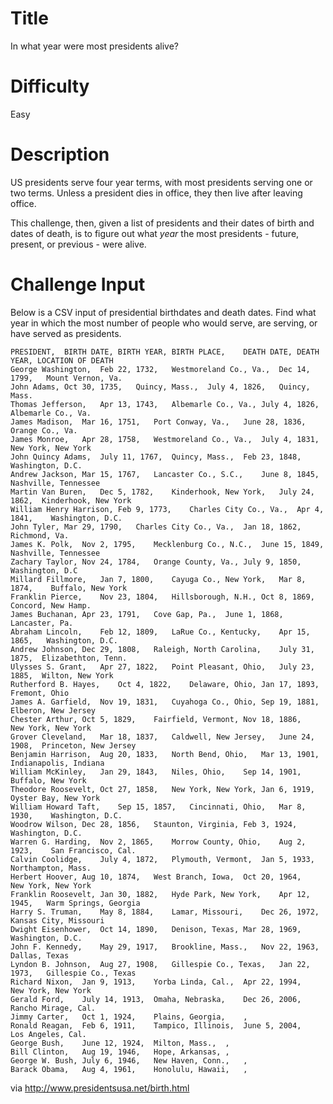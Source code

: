# Title

In what year were most presidents alive?

# Difficulty

Easy

# Description

US presidents serve four year terms, with most presidents serving one or two terms. Unless a president dies in office, they then live after leaving office. 

This challenge, then, given a list of presidents and their dates of birth and dates of death, is to figure out what *year* the most presidents - future, present, or previous - were alive. 

# Challenge Input

Below is a CSV input of presidential birthdates and death dates. Find what year in which the most number of people who would serve, are serving, or have served as presidents. 

    PRESIDENT,	BIRTH DATE, BIRTH YEAR,	BIRTH PLACE,	DEATH DATE, DEATH YEAR,	LOCATION OF DEATH
    George Washington,	Feb 22, 1732,	Westmoreland Co., Va.,	Dec 14, 1799,	Mount Vernon, Va.
    John Adams,	Oct 30, 1735,	Quincy, Mass.,	July 4, 1826,	Quincy, Mass.
    Thomas Jefferson,	Apr 13, 1743,	Albemarle Co., Va.,	July 4, 1826,	Albemarle Co., Va.
    James Madison,	Mar 16, 1751,	Port Conway, Va.,	June 28, 1836,	Orange Co., Va.
    James Monroe,	Apr 28, 1758,	Westmoreland Co., Va.,	July 4, 1831,	New York, New York
    John Quincy Adams,	July 11, 1767,	Quincy, Mass.,	Feb 23, 1848,	Washington, D.C.
    Andrew Jackson,	Mar 15, 1767,	Lancaster Co., S.C.,	June 8, 1845,	Nashville, Tennessee
    Martin Van Buren,	Dec 5, 1782,	Kinderhook, New York,	July 24, 1862,	Kinderhook, New York
    William Henry Harrison,	Feb 9, 1773,	Charles City Co., Va.,	Apr 4, 1841,	Washington, D.C.
    John Tyler,	Mar 29, 1790,	Charles City Co., Va.,	Jan 18, 1862,	Richmond, Va.
    James K. Polk,	Nov 2, 1795,	Mecklenburg Co., N.C.,	June 15, 1849,	Nashville, Tennessee
    Zachary Taylor,	Nov 24, 1784,	Orange County, Va.,	July 9, 1850,	Washington, D.C
    Millard Fillmore,	Jan 7, 1800,	Cayuga Co., New York,	Mar 8, 1874,	Buffalo, New York
    Franklin Pierce,	Nov 23, 1804,	Hillsborough, N.H.,	Oct 8, 1869,	Concord, New Hamp.
    James Buchanan,	Apr 23, 1791,	Cove Gap, Pa.,	June 1, 1868,	Lancaster, Pa.
    Abraham Lincoln,	Feb 12, 1809,	LaRue Co., Kentucky,	Apr 15, 1865,	Washington, D.C.
    Andrew Johnson,	Dec 29, 1808,	Raleigh, North Carolina,	July 31, 1875,	Elizabethton, Tenn.
    Ulysses S. Grant,	Apr 27, 1822,	Point Pleasant, Ohio,	July 23, 1885,	Wilton, New York
    Rutherford B. Hayes,	Oct 4, 1822,	Delaware, Ohio,	Jan 17, 1893,	Fremont, Ohio
    James A. Garfield,	Nov 19, 1831,	Cuyahoga Co., Ohio,	Sep 19, 1881,	Elberon, New Jersey
    Chester Arthur,	Oct 5, 1829,	Fairfield, Vermont,	Nov 18, 1886,	New York, New York
    Grover Cleveland,	Mar 18, 1837,	Caldwell, New Jersey,	June 24, 1908,	Princeton, New Jersey
    Benjamin Harrison,	Aug 20, 1833,	North Bend, Ohio,	Mar 13, 1901,	Indianapolis, Indiana
    William McKinley,	Jan 29, 1843,	Niles, Ohio,	Sep 14, 1901,	Buffalo, New York
    Theodore Roosevelt,	Oct 27, 1858,	New York, New York,	Jan 6, 1919,	Oyster Bay, New York
    William Howard Taft,	Sep 15, 1857,	Cincinnati, Ohio,	Mar 8, 1930,	Washington, D.C.
    Woodrow Wilson,	Dec 28, 1856,	Staunton, Virginia,	Feb 3, 1924,	Washington, D.C.
    Warren G. Harding,	Nov 2, 1865,	Morrow County, Ohio,	Aug 2, 1923,	San Francisco, Cal.
    Calvin Coolidge,	July 4, 1872,	Plymouth, Vermont,	Jan 5, 1933,	Northampton, Mass.
    Herbert Hoover,	Aug 10, 1874,	West Branch, Iowa,	Oct 20, 1964,	New York, New York
    Franklin Roosevelt,	Jan 30, 1882,	Hyde Park, New York,	Apr 12, 1945,	Warm Springs, Georgia
    Harry S. Truman,	May 8, 1884,	Lamar, Missouri,	Dec 26, 1972,	Kansas City, Missouri
    Dwight Eisenhower,	Oct 14, 1890,	Denison, Texas,	Mar 28, 1969,	Washington, D.C.
    John F. Kennedy,	May 29, 1917,	Brookline, Mass.,	Nov 22, 1963,	Dallas, Texas
    Lyndon B. Johnson,	Aug 27, 1908,	Gillespie Co., Texas,	Jan 22, 1973,	Gillespie Co., Texas
    Richard Nixon,	Jan 9, 1913,	Yorba Linda, Cal.,	Apr 22, 1994,	New York, New York
    Gerald Ford,	July 14, 1913,	Omaha, Nebraska,	Dec 26, 2006,	Rancho Mirage, Cal.
    Jimmy Carter,	Oct 1, 1924,	Plains, Georgia,	,	
    Ronald Reagan,	Feb 6, 1911,	Tampico, Illinois,	June 5, 2004,	Los Angeles, Cal.
    George Bush,	June 12, 1924,	Milton, Mass.,	,	
    Bill Clinton,	Aug 19, 1946,	Hope, Arkansas,	,	
    George W. Bush,	July 6, 1946,	New Haven, Conn.,	,	
    Barack Obama,	Aug 4, 1961,	Honolulu, Hawaii,	,

via http://www.presidentsusa.net/birth.html
